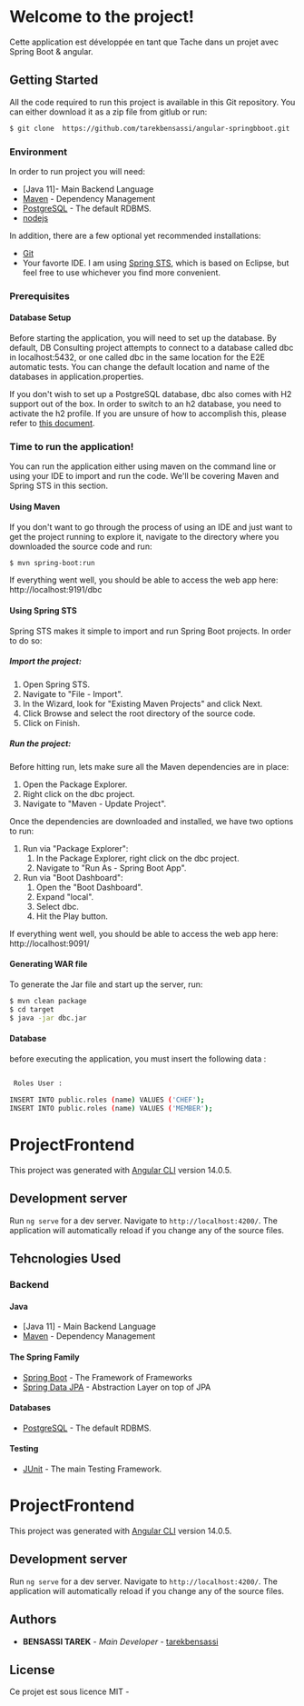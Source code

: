 # Welcome to the project!

Cette application est développée en tant que Tache dans un projet avec Spring Boot & angular.

## Getting Started

All the code required to run this project is available in this Git repository. 
You can either download it as a zip file from gitlub or run:

```bash
$ git clone  https://github.com/tarekbensassi/angular-springbboot.git

```

### Environment

In order to run  project you will need:

* [Java 11]- Main Backend Language
* [Maven](https://maven.apache.org/) - Dependency Management
* [PostgreSQL](https://www.postgresql.org) - The default RDBMS.
* [nodejs](https://nodejs.org)


In addition, there are a few optional yet recommended installations:

* [Git](https://git-scm.com)
* Your favorte IDE. I am using [Spring STS](https://spring.io/tools/sts/all), which is based on Eclipse, but feel free to use whichever you find more convenient.


### Prerequisites

#### Database Setup

Before starting the application, you will need to set up the database. By default, DB Consulting project  attempts to connect to a database called dbc  in localhost:5432, or one called dbc in the same location for the E2E automatic tests. You can change the default location and name of the databases in application.properties.

If you don't wish to set up a PostgreSQL database, dbc also comes with H2 support out of the box. In order to switch to an h2 database, you need to activate the h2 profile. If you are unsure of how to accomplish this, please refer to [this document](https://docs.spring.io/spring-boot/docs/current/reference/html/boot-features-profiles.html).



### Time to run the application!

You can run the application either using maven on the command line or using your IDE to import and run the code. We'll be covering Maven and Spring STS in this section.

#### Using Maven

If you don't want to go through the process of using an IDE and just want to get the project running to explore it, navigate to the directory where you downloaded the source code and run:

```bash
$ mvn spring-boot:run
```

If everything went well, you should be able to access the web app here: http://localhost:9191/dbc

#### Using Spring STS

Spring STS makes it simple to import and run Spring Boot projects. In order to do so:

##### Import the project:
1. Open Spring STS.
2. Navigate to "File - Import".
3. In the Wizard, look for "Existing Maven Projects" and click Next.
4. Click Browse and select the root directory of the source code.
5. Click on Finish.

##### Run the project:

Before hitting run, lets make sure all the Maven dependencies are in place:

1. Open the Package Explorer.
2. Right click on the dbc project.
3. Navigate to "Maven - Update Project".

Once the dependencies are downloaded and installed, we have two options to run:

1. Run via "Package Explorer":
   1. In the Package Explorer, right click on the dbc project.
   2. Navigate to "Run As - Spring Boot App".
2. Run via "Boot Dashboard":
   1. Open the "Boot Dashboard".
   2. Expand "local".
   3. Select dbc.
   4. Hit the Play button.

If everything went well, you should be able to access the web app here: http://localhost:9091/

#### Generating WAR file

To generate the Jar file and start up the server, run:

```bash
$ mvn clean package
$ cd target
$ java -jar dbc.jar
```

#### Database 

before executing the application, you must insert the following data :

```bash

 Roles User :
 
INSERT INTO public.roles (name) VALUES ('CHEF');
INSERT INTO public.roles (name) VALUES ('MEMBER');

```

# ProjectFrontend

This project was generated with [Angular CLI](https://github.com/angular/angular-cli) version 14.0.5.

## Development server

Run `ng serve` for a dev server. Navigate to `http://localhost:4200/`. The application will automatically reload if you change any of the source files.



## Tehcnologies Used

### Backend

#### Java

* [Java 11] - Main Backend Language
* [Maven](https://maven.apache.org/) - Dependency Management

#### The Spring Family

* [Spring Boot](https://projects.spring.io/spring-boot/) - The Framework of Frameworks
* [Spring Data JPA](https://docs.spring.io/spring-data/jpa/docs/current/reference/html/) - Abstraction Layer on top of JPA

#### Databases

* [PostgreSQL](https://www.PostgreSQL.org) - The default RDBMS.


#### Testing

* [JUnit](http://junit.org/junit5/) - The main Testing Framework.




# ProjectFrontend

This project was generated with [Angular CLI](https://github.com/angular/angular-cli) version 14.0.5.

## Development server

Run `ng serve` for a dev server. Navigate to `http://localhost:4200/`. The application will automatically reload if you change any of the source files.



## Authors

* **BENSASSI TAREK** - *Main Developer* - [tarekbensassi](https://gitlab.com/tarekbensassi)


## License

Ce projet est sous licence MIT -